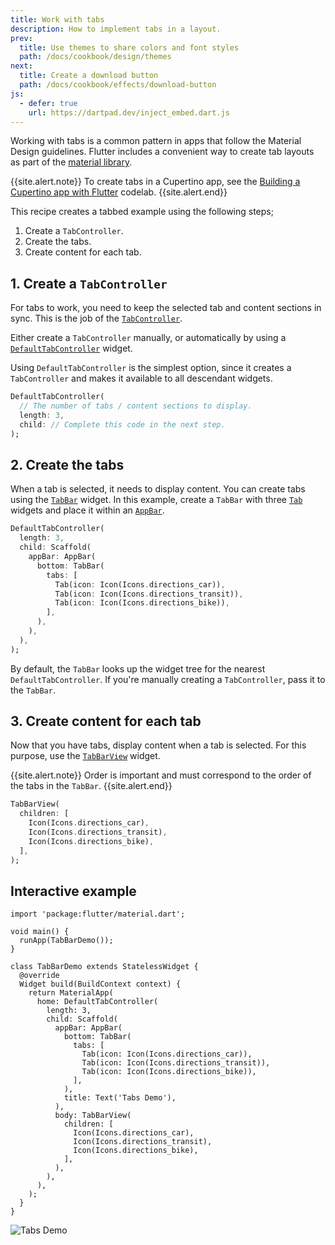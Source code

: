 ```yaml
---
title: Work with tabs
description: How to implement tabs in a layout.
prev:
  title: Use themes to share colors and font styles
  path: /docs/cookbook/design/themes
next:
  title: Create a download button
  path: /docs/cookbook/effects/download-button
js:
  - defer: true
    url: https://dartpad.dev/inject_embed.dart.js
---
```


<?code-excerpt path-base="cookbook/design/tabs/"?>

Working with tabs is a common pattern in apps that follow the
Material Design guidelines.
Flutter includes a convenient way to create tab layouts as part of
the [material library][].

{{site.alert.note}}
  To create tabs in a Cupertino app, see the
  [Building a Cupertino app with Flutter][] codelab.
{{site.alert.end}}

This recipe creates a tabbed example using the following steps;

  1. Create a `TabController`.
  2. Create the tabs.
  3. Create content for each tab.

## 1. Create a `TabController`

For tabs to work, you need to keep the selected tab and content
sections in sync.
This is the job of the [`TabController`][].

Either create a `TabController` manually,
or automatically by using a [`DefaultTabController`][] widget.

Using `DefaultTabController` is the simplest option, since it
creates a `TabController` and makes it available to all descendant widgets.

<!-- skip -->
```dart
DefaultTabController(
  // The number of tabs / content sections to display.
  length: 3,
  child: // Complete this code in the next step.
);
```

## 2. Create the tabs

When a tab is selected, it needs to display content.
You can create tabs using the [`TabBar`][] widget.
In this example, create a `TabBar` with three
[`Tab`][] widgets and place it within an [`AppBar`][].

<!-- skip -->
```dart
DefaultTabController(
  length: 3,
  child: Scaffold(
    appBar: AppBar(
      bottom: TabBar(
        tabs: [
          Tab(icon: Icon(Icons.directions_car)),
          Tab(icon: Icon(Icons.directions_transit)),
          Tab(icon: Icon(Icons.directions_bike)),
        ],
      ),
    ),
  ),
);
```

By default, the `TabBar` looks up the widget tree for the nearest
`DefaultTabController`. If you're manually creating a `TabController`,
pass it to the `TabBar`.

## 3. Create content for each tab

Now that you have tabs, display content when a tab is selected.
For this purpose, use the [`TabBarView`][] widget.

{{site.alert.note}}
  Order is important and must correspond to the order of the tabs in the
  `TabBar`.
{{site.alert.end}}

<!-- skip -->
```dart
TabBarView(
  children: [
    Icon(Icons.directions_car),
    Icon(Icons.directions_transit),
    Icon(Icons.directions_bike),
  ],
);
```

## Interactive example

<?code-excerpt "lib/main.dart"?>
```run-dartpad:theme-light:mode-flutter:run-true:width-100%:height-600px:split-60:ga_id-interactive_example:null_safety-true
import 'package:flutter/material.dart';

void main() {
  runApp(TabBarDemo());
}

class TabBarDemo extends StatelessWidget {
  @override
  Widget build(BuildContext context) {
    return MaterialApp(
      home: DefaultTabController(
        length: 3,
        child: Scaffold(
          appBar: AppBar(
            bottom: TabBar(
              tabs: [
                Tab(icon: Icon(Icons.directions_car)),
                Tab(icon: Icon(Icons.directions_transit)),
                Tab(icon: Icon(Icons.directions_bike)),
              ],
            ),
            title: Text('Tabs Demo'),
          ),
          body: TabBarView(
            children: [
              Icon(Icons.directions_car),
              Icon(Icons.directions_transit),
              Icon(Icons.directions_bike),
            ],
          ),
        ),
      ),
    );
  }
}
```

<noscript>
  <img src="/images/cookbook/tabs.gif" alt="Tabs Demo" class="site-mobile-screenshot" />
</noscript>


[`AppBar`]: {{site.api}}/flutter/material/AppBar-class.html
[Building a Cupertino app with Flutter]: https://codelabs.developers.google.com/codelabs/flutter-cupertino
[`DefaultTabController`]: {{site.api}}/flutter/material/DefaultTabController-class.html
[material library]: {{site.api}}/flutter/material/material-library.html
[`Tab`]: {{site.api}}/flutter/material/Tab-class.html
[`TabBar`]: {{site.api}}/flutter/material/TabBar-class.html
[`TabBarView`]: {{site.api}}/flutter/material/TabBarView-class.html
[`TabController`]: {{site.api}}/flutter/material/TabController-class.html
